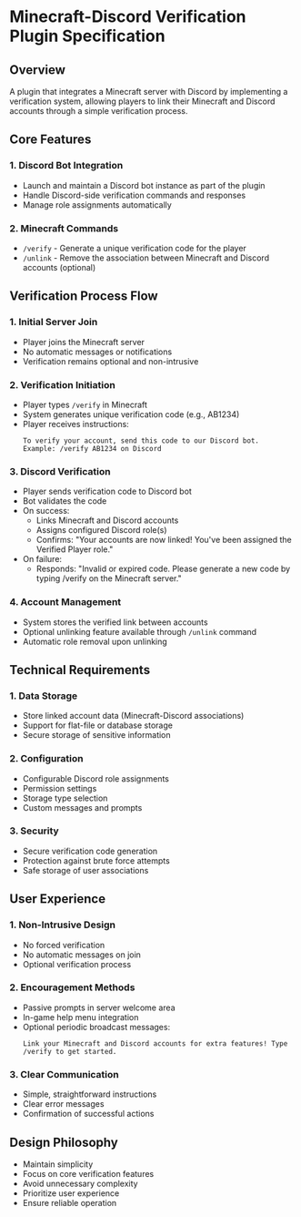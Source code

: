 # Minecraft-Discord Verification Plugin Specification

## Overview
A plugin that integrates a Minecraft server with Discord by implementing a verification system, allowing players to link their Minecraft and Discord accounts through a simple verification process.

## Core Features

### 1. Discord Bot Integration
- Launch and maintain a Discord bot instance as part of the plugin
- Handle Discord-side verification commands and responses
- Manage role assignments automatically

### 2. Minecraft Commands
- `/verify` - Generate a unique verification code for the player
- `/unlink` - Remove the association between Minecraft and Discord accounts (optional)

## Verification Process Flow

### 1. Initial Server Join
- Player joins the Minecraft server
- No automatic messages or notifications
- Verification remains optional and non-intrusive

### 2. Verification Initiation
- Player types `/verify` in Minecraft
- System generates unique verification code (e.g., AB1234)
- Player receives instructions:
  ```
  To verify your account, send this code to our Discord bot.
  Example: /verify AB1234 on Discord
  ```

### 3. Discord Verification
- Player sends verification code to Discord bot
- Bot validates the code
- On success:
  - Links Minecraft and Discord accounts
  - Assigns configured Discord role(s)
  - Confirms: "Your accounts are now linked! You've been assigned the Verified Player role."
- On failure:
  - Responds: "Invalid or expired code. Please generate a new code by typing /verify on the Minecraft server."

### 4. Account Management
- System stores the verified link between accounts
- Optional unlinking feature available through `/unlink` command
- Automatic role removal upon unlinking

## Technical Requirements

### 1. Data Storage
- Store linked account data (Minecraft-Discord associations)
- Support for flat-file or database storage
- Secure storage of sensitive information

### 2. Configuration
- Configurable Discord role assignments
- Permission settings
- Storage type selection
- Custom messages and prompts

### 3. Security
- Secure verification code generation
- Protection against brute force attempts
- Safe storage of user associations

## User Experience

### 1. Non-Intrusive Design
- No forced verification
- No automatic messages on join
- Optional verification process

### 2. Encouragement Methods
- Passive prompts in server welcome area
- In-game help menu integration
- Optional periodic broadcast messages:
  ```
  Link your Minecraft and Discord accounts for extra features! Type /verify to get started.
  ```

### 3. Clear Communication
- Simple, straightforward instructions
- Clear error messages
- Confirmation of successful actions

## Design Philosophy
- Maintain simplicity
- Focus on core verification features
- Avoid unnecessary complexity
- Prioritize user experience
- Ensure reliable operation